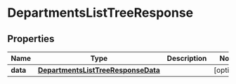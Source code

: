 

# DepartmentsListTreeResponse


## Properties

| Name | Type | Description | Notes |
|------------ | ------------- | ------------- | -------------|
|**data** | [**DepartmentsListTreeResponseData**](DepartmentsListTreeResponseData.md) |  |  [optional] |




